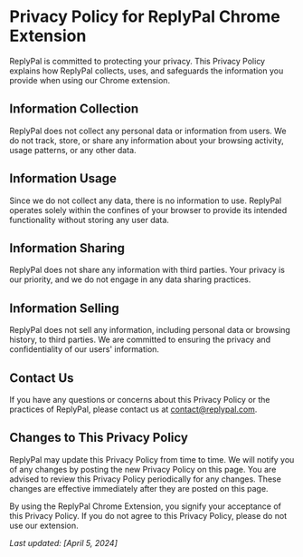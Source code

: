 # Privacy Policy for ReplyPal Chrome Extension

ReplyPal is committed to protecting your privacy. This Privacy Policy explains how ReplyPal collects, uses, and safeguards the information you provide when using our Chrome extension.

## Information Collection

ReplyPal does not collect any personal data or information from users. We do not track, store, or share any information about your browsing activity, usage patterns, or any other data.

## Information Usage

Since we do not collect any data, there is no information to use. ReplyPal operates solely within the confines of your browser to provide its intended functionality without storing any user data.

## Information Sharing

ReplyPal does not share any information with third parties. Your privacy is our priority, and we do not engage in any data sharing practices.

## Information Selling

ReplyPal does not sell any information, including personal data or browsing history, to third parties. We are committed to ensuring the privacy and confidentiality of our users' information.

## Contact Us

If you have any questions or concerns about this Privacy Policy or the practices of ReplyPal, please contact us at [contact@replypal.com](mailto:contact@gpt4chat.net).

## Changes to This Privacy Policy

ReplyPal may update this Privacy Policy from time to time. We will notify you of any changes by posting the new Privacy Policy on this page. You are advised to review this Privacy Policy periodically for any changes. These changes are effective immediately after they are posted on this page.

By using the ReplyPal Chrome Extension, you signify your acceptance of this Privacy Policy. If you do not agree to this Privacy Policy, please do not use our extension.

*Last updated: [April 5, 2024]*
